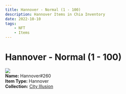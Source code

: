 ```yaml
---
title: Hannover - Normal (1 - 100)
description: Hannover Items in Chia Inventory
date: 2022-10-10
tags:
    - NFT
    - Items
---
```


# Hannover - Normal (1 - 100)
<div class="item_thumbnail">
<img loading="lazy" src="https://5z2swgfooswwmffmi5dszsvkqwhpf5upcgcvnb5vuko62avh.arweave.net/_7nU-rGK50rWYUrEdHLMqqhY7y9o8RhVaHtaKd7QKns"><br/>
<div><strong>Name:</strong> Hannover#260</div>
<div><strong>Item Type:</strong> Hannover</div>
<div><strong>Collection:</strong> <a href="https://www.spacescan.io/xch/nft/collection/col1lend2dcn558km4wcwta4xnkfv3xpcmlp9kyt0m909emvfxechlyqdl5ndg">City Illusion</a></div>
</div>


